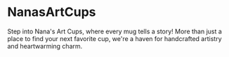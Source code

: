 # NanasArtCups
Step into Nana's Art Cups, where every mug tells a story! More than just a place to find your next favorite cup, we're a haven for handcrafted artistry and heartwarming charm.
